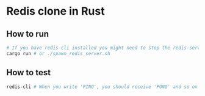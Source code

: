 # Redis clone in Rust
## How to run
```bash
# If you have redis-cli installed you might need to stop the redis-server beforehand
cargo run # or ./spawn_redis_server.sh
```
## How to test
```bash
redis-cli # When you write 'PING', you should receive 'PONG' and so on
```
